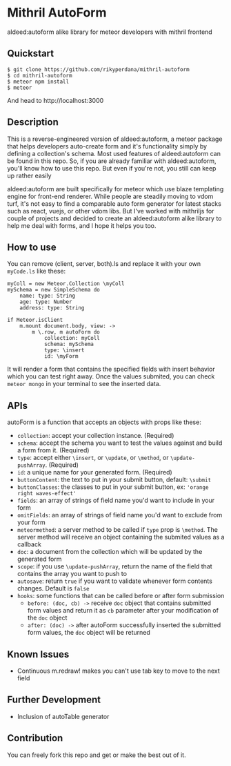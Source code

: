 # Mithril AutoForm
aldeed:autoform alike library for meteor developers with mithril frontend

## Quickstart
```
$ git clone https://github.com/rikyperdana/mithril-autoform
$ cd mithril-autoform
$ meteor npm install
$ meteor
```
And head to http://localhost:3000

## Description
This is a reverse-engineered version of aldeed:autoform, a meteor package that helps developers auto-create
form and it's functionality simply by defining a collection's schema. Most used features of aldeed:autoform
can be found in this repo. So, if you are already familiar with aldeed:autoform, you'll know how to use this repo.
But even if you're not, you still can keep up rather easily


aldeed:autoform are built specifically for meteor which use blaze templating engine for front-end renderer. While
people are steadily moving to vdom turf, it's not easy to find a comparable auto form generator for latest
stacks such as react, vuejs, or other vdom libs. But I've worked with mithriljs for couple of projects and decided
to create an aldeed:autoform alike library to help me deal with forms, and I hope it helps you too.

## How to use
You can remove (client, server, both).ls and replace it with your own `myCode.ls` like these:
```ls
myColl = new Meteor.Collection \myColl
mySchema = new SimpleSchema do
	name: type: String
	age: type: Number
	address: type: String

if Meteor.isClient
	m.mount document.body, view: ->
		m \.row, m autoForm do
			collection: myColl
			schema: mySchema
			type: \insert
			id: \myForm
```
It will render a form that contains the specified fields with insert behavior which you can test right away.
Once the values submited, you can check `meteor mongo` in your terminal to see the inserted data.

## APIs
autoForm is a function that accepts an objects with props like these:
* `collection`: accept your collection instance. (Required)
* `schema`: accept the schema you want to test the values against and build a form from it. (Required)
* `type`: accept either `\insert`, or `\update`, or `\method`, or `\update-pushArray`. (Required)
* `id`: a unique name for your generated form. (Required)
* `buttonContent`: the text to put in your submit button, default: `\submit`
* `buttonClasses`: the classes to put in your submit button, ex: `'orange right waves-effect'`
* `fields`: an array of strings of field name you'd want to include in your form
* `omitFields`: an array of strings of field name you'd want to exclude from your form
* `meteormethod`: a server method to be called if `type` prop is `\method`. The server method will receive an object containing the submited values as a callback
* `doc`: a document from the collection which will be updated by the generated form
* `scope`: if you use `\update-pushArray`, return the name of the field that contains the array you want to push to
* `autosave`: return `true` if you want to validate whenever form contents changes. Default is `false`
* `hooks`: some functions that can be called before or after form submission
  * `before: (doc, cb) ->` receive `doc` object that contains submitted form values and return it as `cb` parameter after your modification of the `doc` object
  * `after: (doc) ->` after autoForm successfully inserted the submitted form values, the `doc` object will be returned

## Known Issues
* Continuous m.redraw! makes you can't use tab key to move to the next field

## Further Development
* Inclusion of autoTable generator

## Contribution
You can freely fork this repo and get or make the best out of it.
